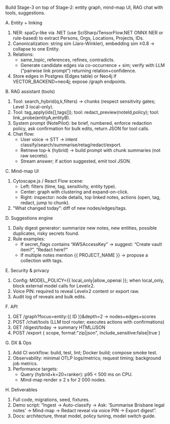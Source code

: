 Build Stage-3 on top of Stage-2: entity graph, mind-map UI, RAG chat with tools, suggestions.

A. Entity + linking
1) NER: spaCy-like via .NET (use SciSharp/TensorFlow.NET ONNX NER or rule-based) to extract Persons, Orgs, Locations, Projects, IDs.
2) Canonicalization: string sim (Jaro-Winkler), embedding sim ≥0.8 → collapse to one Entity.
3) Relations:
   - same_topic, references, refines, contradicts.
   - Generate candidate edges via co-occurrence + sim; verify with LLM (“pairwise link prompt”) returning relation+confidence.
4) Store edges in Postgres (Edges table) or Neo4j if VECTOR_BACKEND=neo4j; expose /graph endpoints.

B. RAG assistant (tools)
1) Tool: search_hybrid(q,k,filters) → chunks (respect sensitivity gates; Level 3 local-only).
2) Tool: tag_apply(ids[],tags[]); tool: redact_preview(noteId,policy); tool: link_probe(entityA,entityB).
3) System prompt (NotePilot): be brief, numbered, enforce redaction policy, ask confirmation for bulk edits, return JSON for tool calls.
4) Chat flow:
   - User voice → STT → intent classify/search/summarise/retag/redact/export.
   - Retrieve top-k (hybrid) → build prompt with chunk summaries (not raw secrets).
   - Stream answer; if action suggested, emit tool JSON.

C. Mind-map UI
1) Cytoscape.js / React Flow scene:
   - Left: filters (time, tag, sensitivity, entity type).
   - Center: graph with clustering and expand-on-click.
   - Right: inspector: node details, top linked notes, actions (open, tag, redact, jump to chunk).
2) “What changed today”: diff of new nodes/edges/tags.

D. Suggestions engine
1) Daily digest generator: summarize new notes, new entities, possible duplicates, risky secrets found.
2) Rule examples:
   - If secret_flags contains “AWSAccessKey” → suggest: “Create vault item?”, “Redact here?”
   - If multiple notes mention {{ PROJECT_NAME }} → propose a collection with tags.

E. Security & privacy
1) Config: MODEL_POLICY={{ local_only|allow_openai }}; when local_only, block external model calls for Level≥2.
2) Voice PIN: required to reveal Level≥2 content or export raw.
3) Audit log of reveals and bulk edits.

F. API
1) GET /graph?focus=entity:{{ ID }}&depth=2  → nodes+edges+scores
2) POST /chat/tools  (LLM tool router; executes actions with confirmations)
3) GET /digest/today  → summary HTML/JSON
4) POST /export { scope, format:"zip|json", include_sensitive:false|true }

G. DX & Ops
1) Add CI workflow: build, test, lint; Docker build; compose smoke test.
2) Observability: minimal OTLP logs/metrics; request timing; background job metrics.
3) Performance targets:
   - Query (hybrid+k=20+ranker): p95 < 500 ms on CPU.
   - Mind-map render ≤ 2 s for 2 000 nodes.

H. Deliverables
1) Full code, migrations, seed, fixtures.
2) Demo script: “Ingest → Auto-classify → Ask: ‘Summarise Brisbane legal notes’ → Mind-map → Redact reveal via voice PIN → Export digest”.
3) Docs: architecture, threat model, policy tuning, model switch guide.

